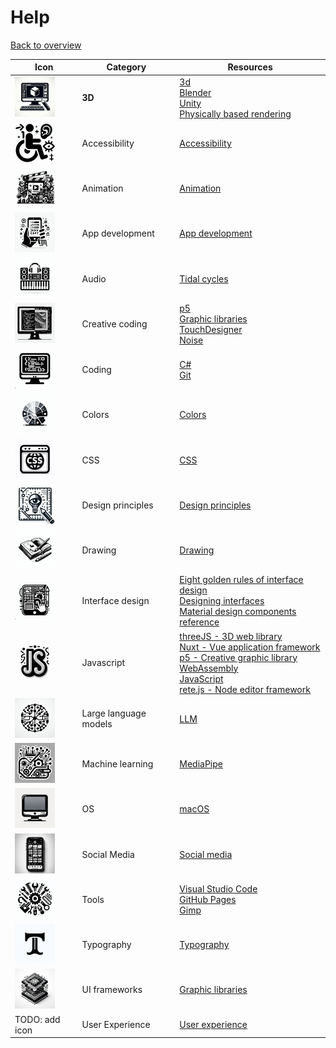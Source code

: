 # Help

[Back to overview](/studiesstart/)


| Icon                                                  | Category              | Resources                                                                                                                                                                                                                                                                                        |
| ----------------------------------------------------- | --------------------- | ------------------------------------------------------------------------------------------------------------------------------------------------------------------------------------------------------------------------------------------------------------------------------------------------ |
| <img src="images/3d.jpeg" height="64"/>               | **3D**                | [3d](3d)<br>[Blender](3d/blender)<br>[Unity](unity)<br>[Physically based rendering](3d/physicallybasedrendering)                                                                                                                                                                                 |
| <img src="images/accessibility.jpeg" height="64"/>    | Accessibility         | [Accessibility](accessibility)                                                                                                                                                                                                                                                                   |
| <img src="images/animation.jpeg" height="64"/>        | Animation             | [Animation](animation)                                                                                                                                                                                                                                                                           |
| <img src="images/appdevelopment.jpeg" height="64"/>   | App development       | [App development](appdevelopment)                                                                                                                                                                                                                                                                |
| <img src="images/audio.jpeg" height="64"/>            | Audio                 | [Tidal cycles](tidalcycles)                                                                                                                                                                                                                                                                      |
| <img src="images/creativecoding.jpeg" height="64"/>   | Creative coding       | [p5](p5js)<br>[Graphic libraries](graphiclibraries)<br>[TouchDesigner](touchdesigner)<br>[Noise](noise)                                                                                                                                                                                          |
| <img src="images/coding.jpeg" height="64"/>           | Coding                | [C#](csharp)<br>[Git](git)                                                                                                                                                                                                                                                                                     |
| <img src="images/colors.jpeg" height="64"/>           | Colors                | [Colors](colors)                                                                                                                                                                                                                                                                                 |
| <img src="images/css.jpeg" height="64"/>              | CSS                   | [CSS](css)                                                                                                                                                                                                                                                                                       |
| <img src="images/designprinciples.jpeg" height="64"/> | Design principles     | [Design principles](designprinciples)                                                                                                                                                                                                                                                            |
| <img src="images/drawing.jpeg" height="64"/>          | Drawing               | [Drawing](drawing)                                                                                                                                                                                                                                                                               |
| <img src="images/interfacedesign.jpeg" height="64"/>  | Interface design      | [Eight golden rules of interface design](https://capian.co/shneiderman-eight-golden-rules-interface-design)<br>[Designing interfaces](https://www.oreilly.com/library/view/designing-interfaces-3rd/9781492051954/)<br>[Material design components reference](https://m3.material.io/components) |
| <img src="images/js.jpeg" height="64"/>               | Javascript            | [threeJS - 3D web library](threejs)<br>[Nuxt - Vue application framework](nuxt)<br>[p5 - Creative graphic library](p5js)<br>[WebAssembly](webassembly)<br>[JavaScript](javascript)<br>[rete.js - Node editor framework](retejs)                                                                  |
| <img src="images/llm.jpeg" height="64"/>              | Large language models | [LLM](llm)                                                                                                                                                                                                                                                                                       |
| <img src="images/machinelearning.jpeg" height="64"/>  | Machine learning      | [MediaPipe](mediapipe)                                                                                                                                                                                                                                                                           |
| <img src="images/os.jpeg" height="64"/>               | OS                    | [macOS](macos)                                                                                                                                                                                                                                                                                   |
| <img src="images/socialmedia.jpeg" height="64"/>      | Social Media          | [Social media](socialmedia)                                                                                                                                                                                                                                                                      |
| <img src="images/tools.jpeg" height="64"/>            | Tools                 | [Visual Studio Code](vscode)<br>[GitHub Pages](githubpages)<br>[Gimp](gimp)                                                                                                                                                                                                                      |
| <img src="images/typography.jpeg" height="64"/>       | Typography            | [Typography](typography)                                                                                                                                                                                                                                                                         |
| <img src="images/uiframeworks.jpeg" height="64"/>     | UI frameworks         | [Graphic libraries](graphiclibraries)                                                                                                                                                                                                                                                            |
| TODO: add icon                                        | User Experience       | [User experience](ux)                                                                                                                                                                                                                                                                            |